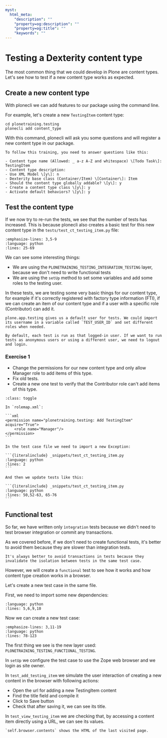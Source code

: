 ```yaml
---
myst:
  html_meta:
    "description": ""
    "property=og:description": ""
    "property=og:title": ""
    "keywords": ""
---
```


# Testing a Dexterity content type

The most common thing that we could develop in Plone are content types.
Let's see how to test if a new content type works as expected.

## Create a new content type

With plonecli we can add features to our package using the command line.

For example, let's create a new `TestingItem` content type:

```shell
cd plonetraining.testing
plonecli add content_type
```

With this command, plonecli will ask you some questions and will register a new content type in our package.

```{note}
To follow this training, you need to answer questions like this:

- Content type name (Allowed: _ a-z A-Z and whitespace) \[Todo Task\]: TestingItem
- Content type description:
- Use XML Model \[y\]: n
- Dexterity base class (Container/Item) \[Container\]: Item
- Should the content type globally addable? \[y\]: y
- Create a content type class \[y\]: y
- Activate default behaviors? \[y\]: y
```

## Test the content type

If we now try to re-run the tests, we see that the number of tests has increased.
This is because plonecli also creates a basic test for this new content type in the `tests/test_ct_testing_item.py` file:

```{literalinclude} _snippets/test_ct_testing_item.py
:emphasize-lines: 3,5-9
:language: python
:lines: 25-69
```

We can see some interesting things:

- We are using the `PLONETRAINING_TESTING_INTEGRATION_TESTING` layer, because we don't need to write functional tests
- We are using the `setUp` method to set some variables and add some roles to the testing user.

In these tests, we are testing some very basic things for our content type, for example if it's correctly registered with factory type information (FTI), if we can create an item of our content type
and if a user with a specific role (Contributor) can add it.

```{note}
plone.app.testing gives us a default user for tests. We could import its username in a variable called `TEST_USER_ID` and set different roles when needed.

By default, each test is run as that logged-in user. If we want to run tests as anonymous users or using a different user, we need to logout and login.
```

### Exercise 1

- Change the permissions for our new content type and only allow Manager role to add items of this type.
- Fix old tests.
- Create a new one test to verify that the Contributor role can't add items of this type.

````{admonition} Solution
:class: toggle

In `rolemap.xml`:

```xml
<permission name="plonetraining.testing: Add TestingItem" acquire="True">
    <role name="Manager"/>
</permission>
```

In the test case file we need to import a new Exception:

```{literalinclude} _snippets/test_ct_testing_item.py
:language: python
:lines: 2
```

And then we update tests like this:

```{literalinclude} _snippets/test_ct_testing_item.py
:language: python
:lines: 50,52-63, 65-76
```
````

## Functional test

So far, we have written only `ìntegration` tests because we didn't need to test browser integration or commit any transactions.

As we covered before, if we don't need to create functional tests, it's better to avoid them because they are slower than integration tests.

```{note}
It's always better to avoid transactions in tests because they invalidate the isolation between tests in the same test case.
```

However, we will create a `functional` test to see how it works and how content type creation works in a browser.

Let's create a new test case in the same file.

First, we need to import some new dependencies:

```{literalinclude} _snippets/test_ct_testing_item.py
:language: python
:lines: 5,6,9,10
```

Now we can create a new test case:

```{literalinclude} _snippets/test_ct_testing_item.py
:emphasize-lines: 3,11-19
:language: python
:lines: 78-123
```

The first thing we see is the new layer used: `PLONETRAINING_TESTING_FUNCTIONAL_TESTING`.

In `setUp` we configure the test case to use the Zope web browser and we login as site owner.

In `test_add_testing_item` we simulate the user interaction of creating a new content in the browser with following actions:

- Open the url for adding a new TestingItem content
- Find the title field and compile it
- Click to Save button
- Check that after saving it, we can see its title.

In `test_view_testing_item` we are checking that, by accessing a content item directly using a URL, we can see its values.

```{note}
`self.browser.contents` shows the HTML of the last visited page.
```
